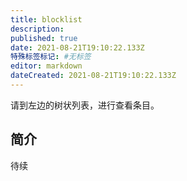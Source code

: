 ```yaml
---
title: blocklist
description:
published: true
date: 2021-08-21T19:10:22.133Z
特殊标签标记: #无标签
editor: markdown
dateCreated: 2021-08-21T19:10:22.133Z
---
```


请到左边的树状列表，进行查看条目。

## 简介

待续
